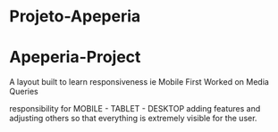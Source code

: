 # Projeto-Apeperia

# Apeperia-Project

A layout built to learn responsiveness ie Mobile First
Worked on Media Queries

responsibility for MOBILE - TABLET - DESKTOP
adding features and adjusting others so that everything is extremely visible for
the user.